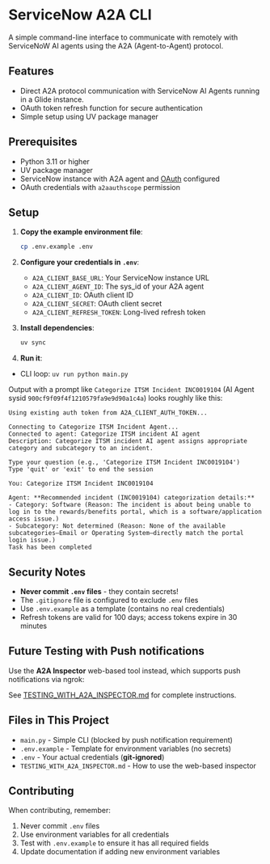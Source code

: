 # ServiceNow A2A CLI

A simple command-line interface to communicate with remotely with ServiceNoW AI agents using the A2A (Agent-to-Agent) protocol.

## Features

- Direct A2A protocol communication with ServiceNow AI Agents running in a Glide instance.
- OAuth token refresh function for secure authentication
- Simple setup using UV package manager

## Prerequisites

- Python 3.11 or higher
- UV package manager
- ServiceNow instance with A2A agent and [OAuth](https://www.servicenow.com/docs/bundle/zurich-platform-security/page/integrate/authentication/concept/new-inbound-integrations.html) configured
- OAuth credentials with `a2aauthscope` permission

## Setup

1. **Copy the example environment file**:
   ```bash
   cp .env.example .env
   ```

2. **Configure your credentials in `.env`**:
   - `A2A_CLIENT_BASE_URL`: Your ServiceNow instance URL
   - `A2A_CLIENT_AGENT_ID`: The sys_id of your A2A agent
   - `A2A_CLIENT_ID`: OAuth client ID
   - `A2A_CLIENT_SECRET`: OAuth client secret
   - `A2A_CLIENT_REFRESH_TOKEN`: Long-lived refresh token

3. **Install dependencies**:
   ```bash
   uv sync
   ```
4. **Run it**:
* CLI loop: `uv run python main.py`

Output with a prompt like `Categorize ITSM Incident INC0019104` (AI Agent sysid `900cf9f09f4f1210579fa9e9d90a1c4a`) looks roughly like this: 

```
Using existing auth token from A2A_CLIENT_AUTH_TOKEN...

Connecting to Categorize ITSM Incident Agent...
Connected to agent: Categorize ITSM incident AI agent
Description: Categorize ITSM incident AI agent assigns appropriate category and subcategory to an incident.

Type your question (e.g., 'Categorize ITSM Incident INC0019104')
Type 'quit' or 'exit' to end the session

You: Categorize ITSM Incident INC0019104

Agent: **Recommended incident (INC0019104) categorization details:**
- Category: Software (Reason: The incident is about being unable to log in to the rewards/benefits portal, which is a software/application access issue.)
- Subcategory: Not determined (Reason: None of the available subcategories—Email or Operating System—directly match the portal login issue.)
Task has been completed
```

## Security Notes

- **Never commit `.env` files** - they contain secrets!
- The `.gitignore` file is configured to exclude `.env` files
- Use `.env.example` as a template (contains no real credentials)
- Refresh tokens are valid for 100 days; access tokens expire in 30 minutes


## Future Testing with Push notifications

Use the **A2A Inspector** web-based tool instead, which supports push notifications via ngrok:

See [TESTING_WITH_A2A_INSPECTOR.md](./TESTING_WITH_A2A_INSPECTOR.md) for complete instructions.

## Files in This Project

- `main.py` - Simple CLI (blocked by push notification requirement)
- `.env.example` - Template for environment variables (no secrets)
- `.env` - Your actual credentials (**git-ignored**)
- `TESTING_WITH_A2A_INSPECTOR.md` - How to use the web-based inspector

## Contributing

When contributing, remember:

1. Never commit `.env` files
2. Use environment variables for all credentials
3. Test with `.env.example` to ensure it has all required fields
4. Update documentation if adding new environment variables

